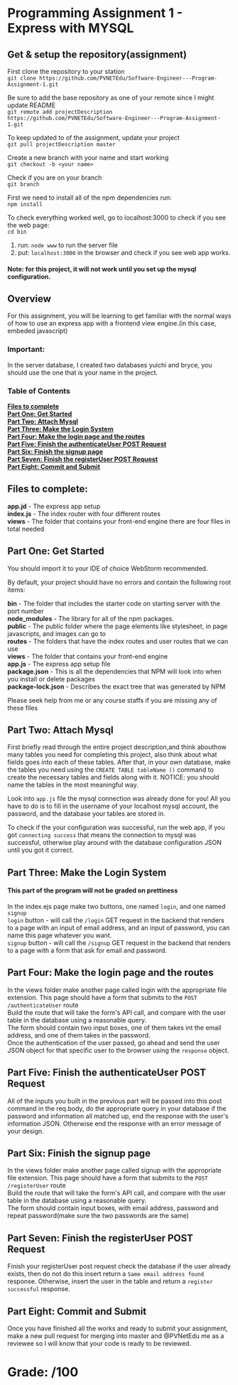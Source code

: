 # Programming Assignment 1 - Express with MYSQL

## Get & setup the repository(assignment)

First clone the repository to your station <br>
`git clone https://github.com/PVNETEdu/Software-Engineer---Program-Assignment-1.git`

Be sure to add the base repository as one of your remote since I might update README <br>
`git remote add projectDescription https://github.com/PVNETEdu/Software-Engineer---Program-Assignment-1.git`

To keep updated to of the assignment, update your project <br>
`git pull projectDescription master`

Create a new branch with your name and start working <br>
`git checkout -b <your name>`

Check if you are on your branch <br>
`git branch`

First we need to install all of the npm dependencies run: <br>
`npm install`

To check everything worked well, go to localhost:3000 to check if you see the web page: <br>
`cd bin`
1. run: `node www` to run the server file
2. put: `localhost:3000` in the browser and check if you see web app works.

#### Note: for this project, it will not work until you set up the mysql configuration.

## Overview
For this assignment, you will be learning to get familiar with the normal ways of how to use an express app with a frontend view engine.(in this case, embeded javascript)

### Important: 
In the server database, I created two databases yuichi and bryce, you should use the one
that is your name in the project.
### Table of Contents
**[Files to complete](#files-to-complete)**<br>
**[Part One: Get Started](#part-one-get-started)**<br>
**[Part Two: Attach Mysql](#part-two-attach-mysql)**<br>
**[Part Three: Make the Login System](#part-three-make-the-login-system)**<br>
**[Part Four: Make the login page and the routes](#part-four-make-the-login-page-and-the-routes)**<br>
**[Part Five: Finish the authenticateUser POST Request](#part-five-finish-the-authenticateuser-post-request)**<br>
**[Part Six: Finish the signup page](#part-six-finish-the-signup-page)**<br>
**[Part Seven: Finish the registerUser POST Request](#part-seven-finish-the-registeruser-post-request)**<br>
**[Part Eight: Commit and Submit](#part-eight-commit-and-submit)**<br>

## Files to complete:
**app.jd** - The express app setup <br>
**index.js** - The index router with four different routes <br>
**views** - The folder that contains your front-end engine there are four files in total needed <br>

## Part One: Get Started
You should import it to your IDE of choice WebStorm recommended. 

By default, your project should have no errors and contain the following root items:

**bin** - The folder that includes the starter code on starting server with the port number <br>
**node_modules** - The library for all of the npm packages. <br>
**public** - The public folder where the page elements like stylesheet, in page javascripts, and images can go to <br>
**routes** - The folders that have the index routes and user routes that we can use <br>
**views** - The folder that contains your front-end engine <br>
**app.js** - The express app setup file <br>
**package.json** - This is all the dependencies that NPM will look into when you install or delete packages<br>
**package-lock.json** - Describes the exact tree that was generated by NPM<br>

Please seek help from me or any course staffs if you are missing any of these files

## Part Two: Attach Mysql
First briefly read through the entire project description,and think abouthow many tables
you need for completing this project, also think about what fields goes into each of these
tables. After that, in your own database, make the tables you need using the `CREATE TABLE tableName ()`
command to create the necessary tables and fields along with it. NOTICE: you should name
the tables in the most meaningful way. 

Look into `app.js` file the mysql connection was already done for you! All you have to do is to fill in the username of your localhost mysql account, the password, and the database your tables are stored in.

To check if the your configuration was successful, run the web app, if you got `connecting success` that means the connection to mysql was successful, otherwise play around with the database configuration JSON until you got it correct. 


## Part Three: Make the Login System
#### This part of the program will not be graded on prettiness
In the index.ejs page make two buttons, one named `login`, and one named `signup` <br>
`login` button - will call the `/login` GET request in the backend that renders to a page with an input of email address, and an input of password, you can name this page whatever you want.<br>
`signup` button - will call the `/signup` GET request in the backend that renders to a page with a form that ask for email and password.<br>


## Part Four: Make the login page and the routes

In the views folder make another page called login with the appropriate file extension. This page should have a form that submits to the `POST /authenticateUser` route<br>
Build the route that will take the form's API call, and compare with the user table in the database using a reasonable query.<br>
The form should contain two input boxes, one of them takes int the email address, and one of them takes in the password. <br>
Once the authentication of the user passed, go ahead and send the user JSON object for that specific user to the browser using the `response` object.

## Part Five: Finish the authenticateUser POST Request
All of the inputs you built in the previous part will be passed into this post command in the req.body, do the appropriate query in your database if the password and information all matched up, end the response with the user's information JSON. Otherwise end the response with an error message of your design. 

## Part Six: Finish the signup page
In the views folder make another page called signup with the appropriate file extension. This page should have a form that submits to the `POST /registerUser` route<br>
Build the route that will take the form's API call, and compare with the user table in the database using a reasonable query.<br>
The form should contain input boxes, with email address, password and repeat password(make sure the two passwords are the same)<br>


## Part Seven: Finish the registerUser POST Request
Finish your registerUser post request check the database if the user already exists, then do not do this insert return a `Same email address found` response. Otherwise, insert the user in the table and return a `register successful` response. 

## Part Eight: Commit and Submit
Once you have finished all the works and ready to submit your assignment, make a new pull request for merging into master and @PVNetEdu me as a reviewee so I will know that your code is ready to be reviewed.

# Grade:  /100
